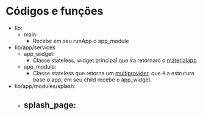 # Códigos e funções
- lib:
    - main:
        - Recebe em seu runApp o app_module
- lib/app/services
    - app_widget:
        - Classe stateless, widget principal que ira retornaro o [materialapp](../../../../Flutter/Principais/MateralApp.md)
    - app_module:
        - Classe stateless que retorna um [multiprovider](../../../../Dependencias/Provider.md#multiplos-providers-statelessflutterfundamentosmdtipos-basicos-widgets), que é a estrutura base o app, em seu child recebe o app_widget.
- lib/app/modules/splash:
    - splash_page:
        - 